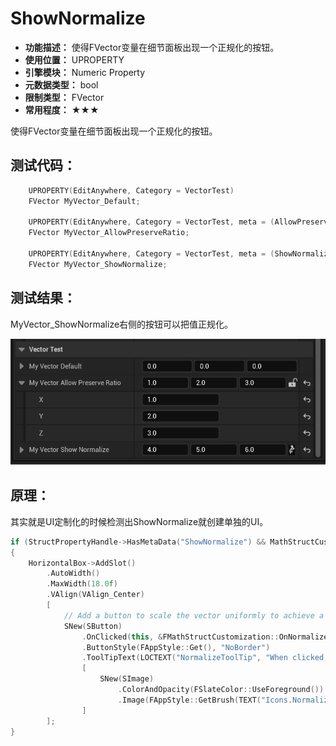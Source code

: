 ﻿# ShowNormalize

- **功能描述：** 使得FVector变量在细节面板出现一个正规化的按钮。
- **使用位置：** UPROPERTY
- **引擎模块：** Numeric Property
- **元数据类型：** bool
- **限制类型：** FVector
- **常用程度：** ★★★

使得FVector变量在细节面板出现一个正规化的按钮。

## 测试代码：

```cpp
	UPROPERTY(EditAnywhere, Category = VectorTest)
	FVector MyVector_Default;

	UPROPERTY(EditAnywhere, Category = VectorTest, meta = (AllowPreserveRatio))
	FVector MyVector_AllowPreserveRatio;

	UPROPERTY(EditAnywhere, Category = VectorTest, meta = (ShowNormalize))
	FVector MyVector_ShowNormalize;
```

## 测试结果：

MyVector_ShowNormalize右侧的按钮可以把值正规化。

![AllowPreserveRatio.gif](AllowPreserveRatio.gif)

## 原理：

其实就是UI定制化的时候检测出ShowNormalize就创建单独的UI。

```cpp
if (StructPropertyHandle->HasMetaData("ShowNormalize") && MathStructCustomization::IsFloatVector(StructPropertyHandle))
{
	HorizontalBox->AddSlot()
		.AutoWidth()
		.MaxWidth(18.0f)
		.VAlign(VAlign_Center)
		[
			// Add a button to scale the vector uniformly to achieve a unit vector
			SNew(SButton)
				.OnClicked(this, &FMathStructCustomization::OnNormalizeClicked, StructWeakHandlePtr)
				.ButtonStyle(FAppStyle::Get(), "NoBorder")
				.ToolTipText(LOCTEXT("NormalizeToolTip", "When clicked, if the vector is large enough, it scales the vector uniformly to achieve a unit vector (vector with a length of 1)"))
				[
					SNew(SImage)
						.ColorAndOpacity(FSlateColor::UseForeground())
						.Image(FAppStyle::GetBrush(TEXT("Icons.Normalize")))	
				]
		];
}
```

